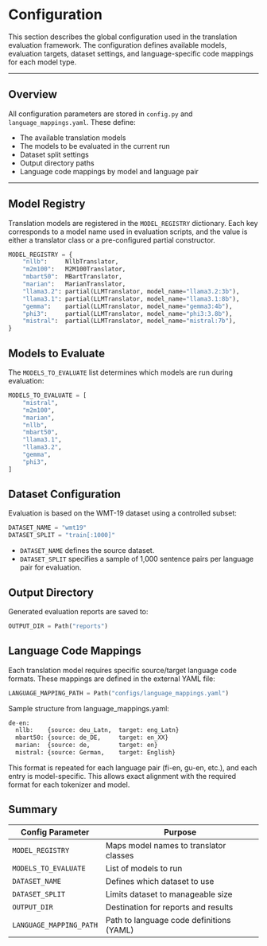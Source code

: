 # Configuration

This section describes the global configuration used in the translation evaluation framework. The configuration defines available models, evaluation targets, dataset settings, and language-specific code mappings for each model type.

---

## Overview

All configuration parameters are stored in `config.py` and `language_mappings.yaml`. These define:

- The available translation models
- The models to be evaluated in the current run
- Dataset split settings
- Output directory paths
- Language code mappings by model and language pair

---

## Model Registry

Translation models are registered in the `MODEL_REGISTRY` dictionary. Each key corresponds to a model name used in evaluation scripts, and the value is either a translator class or a pre-configured partial constructor.

```python
MODEL_REGISTRY = {
    "nllb":     NllbTranslator,
    "m2m100":   M2M100Translator,
    "mbart50":  MBartTranslator,
    "marian":   MarianTranslator,
    "llama3.2": partial(LLMTranslator, model_name="llama3.2:3b"),
    "llama3.1": partial(LLMTranslator, model_name="llama3.1:8b"),
    "gemma":    partial(LLMTranslator, model_name="gemma3:4b"),
    "phi3":     partial(LLMTranslator, model_name="phi3:3.8b"),
    "mistral":  partial(LLMTranslator, model_name="mistral:7b"),
}
```

## Models to Evaluate

The `MODELS_TO_EVALUATE` list determines which models are run during evaluation:

```python
MODELS_TO_EVALUATE = [
    "mistral",
    "m2m100",
    "marian",
    "nllb",
    "mbart50",
    "llama3.1",
    "llama3.2",
    "gemma",
    "phi3",
]
```

## Dataset Configuration

Evaluation is based on the WMT-19 dataset using a controlled subset:

```python
DATASET_NAME = "wmt19"
DATASET_SPLIT = "train[:1000]"
```

- `DATASET_NAME` defines the source dataset.
- `DATASET_SPLIT` specifies a sample of 1,000 sentence pairs per language pair for evaluation.

## Output Directory

Generated evaluation reports are saved to:

```python
OUTPUT_DIR = Path("reports")
```

## Language Code Mappings

Each translation model requires specific source/target language code formats. These mappings are defined in the external YAML file:

```python
LANGUAGE_MAPPING_PATH = Path("configs/language_mappings.yaml")
```

Sample structure from language_mappings.yaml:

```python
de-en:
  nllb:    {source: deu_Latn,  target: eng_Latn}
  mbart50: {source: de_DE,     target: en_XX}
  marian:  {source: de,        target: en}
  mistral: {source: German,    target: English}
```
This format is repeated for each language pair (fi-en, gu-en, etc.), and each entry is model-specific. This allows exact alignment with the required format for each tokenizer and model.

## Summary

| Config Parameter        | Purpose                                  |
| ----------------------- | ---------------------------------------- |
| `MODEL_REGISTRY`        | Maps model names to translator classes   |
| `MODELS_TO_EVALUATE`    | List of models to run                    |
| `DATASET_NAME`          | Defines which dataset to use             |
| `DATASET_SPLIT`         | Limits dataset to manageable size        |
| `OUTPUT_DIR`            | Destination for reports and results      |
| `LANGUAGE_MAPPING_PATH` | Path to language code definitions (YAML) |